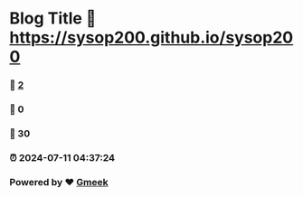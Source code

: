 # Blog Title :link: https://sysop200.github.io/sysop200 
### :page_facing_up: [2](https://sysop200.github.io/sysop200/tag.html) 
### :speech_balloon: 0 
### :hibiscus: 30 
### :alarm_clock: 2024-07-11 04:37:24 
### Powered by :heart: [Gmeek](https://github.com/Meekdai/Gmeek)
